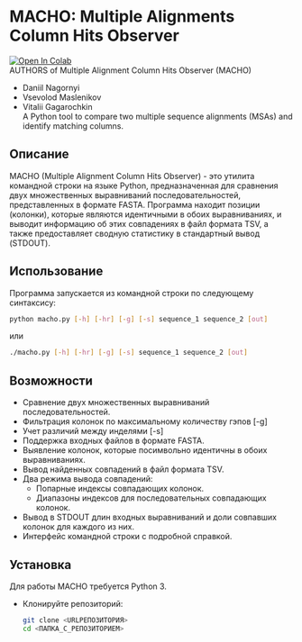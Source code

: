 # MACHO: Multiple Alignments Column Hits Observer
[![Open In Colab](https://colab.research.google.com/assets/colab-badge.svg)](https://colab.research.google.com/drive/1K7gKSyI1rx_F28ohZgmQf4m9CvR5l64d?usp=sharing)<br>
AUTHORS of Multiple Alignment Column Hits Observer (MACHO)
* Daniil Nagornyi
* Vsevolod Maslenikov
* Vitalii Gagarochkin<br>
A Python tool to compare two multiple sequence alignments (MSAs) and identify matching columns.

## Описание

MACHO (Multiple Alignment Column Hits Observer) - это утилита командной строки на языке Python, предназначенная для сравнения двух множественных выравниваний последовательностей, представленных в формате FASTA. Программа находит позиции (колонки), которые являются идентичными в обоих выравниваниях, и выводит информацию об этих совпадениях в файл формата TSV, а также предоставляет сводную статистику в стандартный вывод (STDOUT).

## Использование

Программа запускается из командной строки по следующему синтаксису:

```bash
python macho.py [-h] [-hr] [-g] [-s] sequence_1 sequence_2 [out]
```
или

```bash
./macho.py [-h] [-hr] [-g] [-s] sequence_1 sequence_2 [out]
```


## Возможности

* Сравнение двух множественных выравниваний последовательностей.
* Фильтрация колонок по максимальному количеству гэпов [-g]
* Учет различий между инделями [-s]
* Поддержка входных файлов в формате FASTA.
* Выявление колонок, которые посимвольно идентичны в обоих выравниваниях.
* Вывод найденных совпадений в файл формата TSV.
* Два режима вывода совпадений:
    * Попарные индексы совпадающих колонок.
    * Диапазоны индексов для последовательных совпадающих колонок.
* Вывод в STDOUT длин входных выравниваний и доли совпавших колонок для каждого из них.
* Интерфейс командной строки с подробной справкой.

## Установка

Для работы MACHO требуется Python 3.

*  Клонируйте репозиторий:
    ```bash
    git clone <URLРЕПОЗИТОРИЯ>
    cd <ПАПКА_С_РЕПОЗИТОРИЕМ>
    ```
